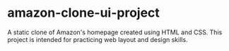 # amazon-clone-ui-project
A static clone of Amazon's homepage created using HTML and CSS. This project is intended for practicing web layout and design skills.
